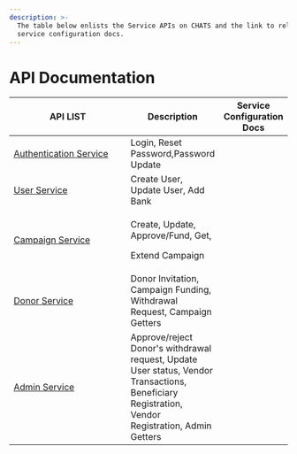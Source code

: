 ```yaml
---
description: >-
  The table below enlists the Service APIs on CHATS and the link to related
  service configuration docs.
---
```


# API Documentation

<table><thead><tr><th width="256.5">API LIST</th><th>Description</th><th data-hidden>Service Configuration Docs</th></tr></thead><tbody><tr><td><a href="authentication.md">Authentication Service</a></td><td>Login, Reset Password,Password Update</td><td></td></tr><tr><td><a href="user.md">User Service</a></td><td>Create User, Update User,  Add Bank</td><td></td></tr><tr><td><a href="campaign.md">Campaign Service</a></td><td><p>Create, Update, Approve/Fund, Get,</p><p>Extend Campaign</p></td><td></td></tr><tr><td><a href="donor.md">Donor Service</a></td><td>Donor Invitation, Campaign Funding, Withdrawal Request, Campaign Getters </td><td></td></tr><tr><td><a href="admin.md">Admin Service</a></td><td>Approve/reject Donor's withdrawal request, Update User status, Vendor Transactions, Beneficiary Registration, Vendor Registration, Admin Getters</td><td></td></tr></tbody></table>
